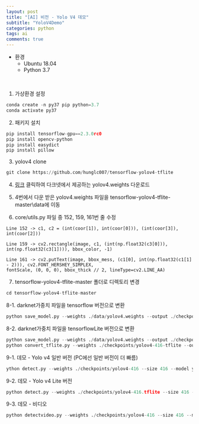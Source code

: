 ```yaml
---
layout: post
title: "[AI] 비전 - Yolo V4 데모"
subtitle: "YoloV4Demo"
categories: python
tags: ai
comments: true
---
```


* 환경
    * Ubuntu 18.04
    * Python 3.7

<br>

1. 가상환경 설정
```python
conda create -n py37 pip python=3.7 
conda activate py37
```

2. 패키지 설치
```python
pip install tensorflow-gpu==2.3.0rc0
pip install opencv-python
pip install easydict
pip install pillow
```

3. yolov4 clone
```python
git clone https://github.com/hunglc007/tensorflow-yolov4-tflite
```

4. [링크](https://github.com/AlexeyAB/darknet/releases/download/darknet_yolo_v3_optimal/yolov4.weights) 클릭하여 다크넷에서 제공하는 yolov4.weights 다운로드

5. 4번에서 다운 받은 yolov4.weights 파일을 tensorflow-yolov4-tflite-master\data에 이동

6. core/utils.py 파일 중 152, 159, 161번 줄 수정
```
Line 152 -> c1, c2 = (int(coor[1]), int(coor[0])), (int(coor[3]), int(coor[2]))

Line 159 -> cv2.rectangle(image, c1, (int(np.float32(c3[0])), int(np.float32(c3[1]))), bbox_color, -1)

Line 161 -> cv2.putText(image, bbox_mess, (c1[0], int(np.float32(c1[1] - 2))), cv2.FONT_HERSHEY_SIMPLEX,
fontScale, (0, 0, 0), bbox_thick // 2, lineType=cv2.LINE_AA)
```

7. tensorflow-yolov4-tflite-master 폴더로 디렉토리 변경
```python
cd tensorflow-yolov4-tflite-master
```

8-1. darknet가중치 파일을 tensorflow 버전으로 변환
```python
python save_model.py --weights ./data/yolov4.weights --output ./checkpoints/yolov4-416 --input_size 416 --model yolov4
```

8-2. darknet가중치 파일을 tensorflowLite 버전으로 변환
```python
python save_model.py --weights ./data/yolov4.weights --output ./checkpoints/yolov4-416-tflite --input_size 416 --model yolov4 --framework tflite
python convert_tflite.py --weights ./checkpoints/yolov4-416-tflite --output ./checkpoints/yolov4-416.tflite
```

9-1. 데모 - Yolo v4 일반 버전 (PC에선 일반 버전이 더 빠름)
```python
ython detect.py --weights ./checkpoints/yolov4-416 --size 416 --model yolov4 --image ./data/kite.jpg
```

9-2. 데모 -  Yolo v4 Lite 버전
```python
python detect.py --weights ./checkpoints/yolov4-416.tflite --size 416 --model yolov4 --image ./data/kite.jpg --framework tflite
```

9-3. 데모 - 비디오
```python
python detectvideo.py --weights ./checkpoints/yolov4-416 --size 416 --model yolov4 --video ./data/road.mp4
```